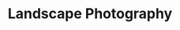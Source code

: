 ---
title: Landscape Photography
description: Rolling hills, nature and wilderness or an urban cityscape captured through a lens, frozen in time.
menus: "main"
resources:
  - src: walensee/walensee-churfuersten-sunset.jpg
    title: A fiery sunset illuminating the Churfürsten mountain ridge at Walensee
    params:
      cover: true
  - src: blausee/blausee-winter-mood.jpg
    title: Blausee in the snow, lit up with lots of fairy lights - trees, lights and huts reflecting in the calm water of the lake.
  - src: flowers-by-the-lake.jpg
    title: Beautiful flowers on a sunny spring day, with the glistening water of Lake Lucerne and the still snow-capped mountain tops of the Alps in the back.
  - src: old-toll-bridge-rheinau.jpg
    title: The old wooden toll bridge spanning the rhine river at Rheinau during a calm, sunny day.
  - src: elderly-couple-at-lake.jpg
    title: An elderly couple sitting on the end of a jetty, snuggling up to one another, overlooking the calm lake, hidden away by reeds.
---